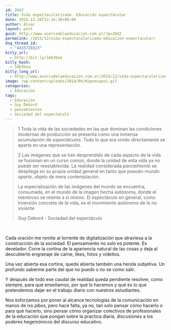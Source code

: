 ```yaml
---
id: 2642
title: Vida espectacularizada. Educación espectácular
date: 2015-12-26T13:16:38+00:00
author: Alvar
layout: post
guid: http://www.acercadelaeducacion.com.ar/?p=2642
permalink: /2015/12/vida-espectacularizada-educacion-espectacular/
dsq_thread_id:
  - "4435720323"
bitly_url:
  - http://bit.ly/1mb3boa
bitly_hash:
  - 1mb3boa
bitly_long_url:
  - http://www.acercadelaeducacion.com.ar/2015/12/vida-espectacularizada-educacion-espectacular/
image: /wp-content/uploads/2014/04/Hipnosapo1.gif
categories:
  - Educación
tags:
  - Educación
  - Guy Debord
  - pensamientos
  - Sociedad del espectaculo
---
```

<blockquote>1 Toda la vida de las sociedades en las que dominan las condiciones modernas de producción se presenta como una inmensa acumulación de <em>espectáculos</em>. Todo lo que era vivido directamente se aparta en una representación.

2 Las imágenes que se han desprendido de cada aspecto de la vida se fusionan en un curso común, donde la unidad de esta vida ya no puede ser reestablecida. La realidad considerada <em>parcialmente</em> se despliega en su propia unidad general en tanto que pseudo-mundo <em>aparte</em>, objeto de mera contemplación.

La especialización de las imágenes del mundo se encuentra, consumada, en el mundo de la imagen hecha autónoma, donde el mentiroso se miente a si mismo. El espectáculo en general, como inversión concreta de la vida, es el movimiento autónomo de lo no viviente

Guy Debord - Sociedad del espectáculo</blockquote>
&nbsp;

Cada oración me remite al torrente de digitalización que atraviesa a la construcción de la sociedad. El pensamiento no solo es potente. Es develador. Corre la cortina de la apariencia natural de las cosas y deja al descubierto engranaje de carne, likes, fotos y videitos.

Una vez abierta esa cortina, queda abierta también una herida subjetiva. Un profundo saberme parte del que no puedo o no se como salir.

Y después de todo ese caudal de realidad queda pendiente resolver, como siempre, para qué enseñamos, por qué lo hacemos y qué es lo que pretendemos dejar en el trabajo diario con nuestros estudiantes.

Nos esforzamos por poner al alcance tecnologías de la comunicación en manos de lxs pibxs, pero hace falta, ya no, tan solo pensar cómo hacerlo o para qué hacerlo, sino pensar cómo organizar colectivos de profesionales de la educación que pongan sobre la practica diaria, discusiones a los poderes hegemónicos del discurso educativo.
